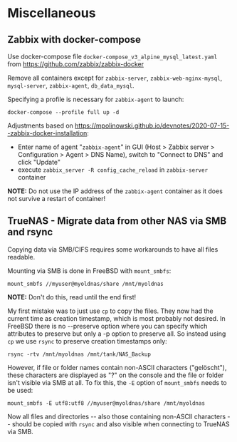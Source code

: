 Miscellaneous
=============

## Zabbix with docker-compose ##

Use docker-compose file ``docker-compose_v3_alpine_mysql_latest.yaml`` from https://github.com/zabbix/zabbix-docker

Remove all containers except for ``zabbix-server``, ``zabbix-web-nginx-mysql``, ``mysql-server``, ``zabbix-agent``, ``db_data_mysql``.

Specifying a profile is necessary for ``zabbix-agent`` to launch:

    docker-compose --profile full up -d

Adjustments based on <https://mpolinowski.github.io/devnotes/2020-07-15--zabbix-docker-installation>:
* Enter name of agent "``zabbix-agent``" in GUI (Host > Zabbix server > Configuration > Agent > DNS Name), switch to "Connect to DNS" and click "Update"
* execute ``zabbix_server -R config_cache_reload`` in ``zabbix-server`` container

**NOTE:** Do not use the IP address of the ``zabbix-agent`` container as it does not survive a restart of container!


## TrueNAS - Migrate data from other NAS via SMB and rsync ##

Copying data via SMB/CIFS requires some workarounds to have all files readable.

Mounting via SMB is done in FreeBSD with ``mount_smbfs``:

    mount_smbfs //myuser@myoldnas/share /mnt/myoldnas
   
**NOTE:** Don't do this, read until the end first!

My first mistake was to just use ``cp`` to copy the files. They now had the current time as creation timestamp, which is most probably not desired. In FreeBSD there is no --preserve option where you can specify which attributes to preserve but only a -p option to preserve all.
So instead using ``cp`` we use ``rsync`` to preserve creation timestamps only:

    rsync -rtv /mnt/myoldnas /mnt/tank/NAS_Backup

However, if file or folder names contain non-ASCII characters ("gelöscht"), these characters are displayed as "?" on the console and the file or folder isn't visible via SMB at all. To fix this, the ``-E`` option of ``mount_smbfs`` needs to be used:

    mount_smbfs -E utf8:utf8 //myuser@myoldnas/share /mnt/myoldnas

Now all files and directories -- also those containing non-ASCII characters -- should be copied with ``rsync`` and also visible when connecting to TrueNAS via SMB.
